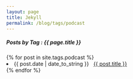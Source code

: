 ```yaml
---
layout: page
title: Jekyll
permalink: /blog/tags/podcast
---
```

 
<h5> Posts by Tag : {{ page.title }} </h5>

<div class="card">
{% for post in site.tags.podcast %}
 <li class="category-posts"><span>{{ post.date | date_to_string }}</span> &nbsp; <a href="{{ post.url }}">{{ post.title }}</a></li>
{% endfor %}
</div>